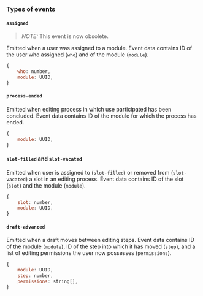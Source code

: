 ### Types of events

#### `assigned`

> *NOTE:* This event is now obsolete.

Emitted when a user was assigned to a module. Event data contains ID of the user
who assigned (`who`) and of the module (`module`).

```js
{
    who: number,
    module: UUID,
}
```

#### `process-ended`

Emitted when editing process in which use participated has been concluded. Event
data contains ID of the module for which the process has ended.

```js
{
    module: UUID,
}
````

#### `slot-filled` and `slot-vacated`

Emitted when user is assigned to (`slot-filled`) or removed from
(`slot-vacated`) a slot in an editing process. Event data contains ID of
the slot (`slot`) and the module (`module`).

```js
{
    slot: number,
    module: UUID,
}
````

#### `draft-advanced`

Emitted when a draft moves between editing steps. Event data contains ID of
the module (`module`), ID of the step into which it has moved (`step`), and
a list of editing permissions the user now possesses (`permissions`).

```js
{
    module: UUID,
    step: number,
    permissions: string[],
}
````
